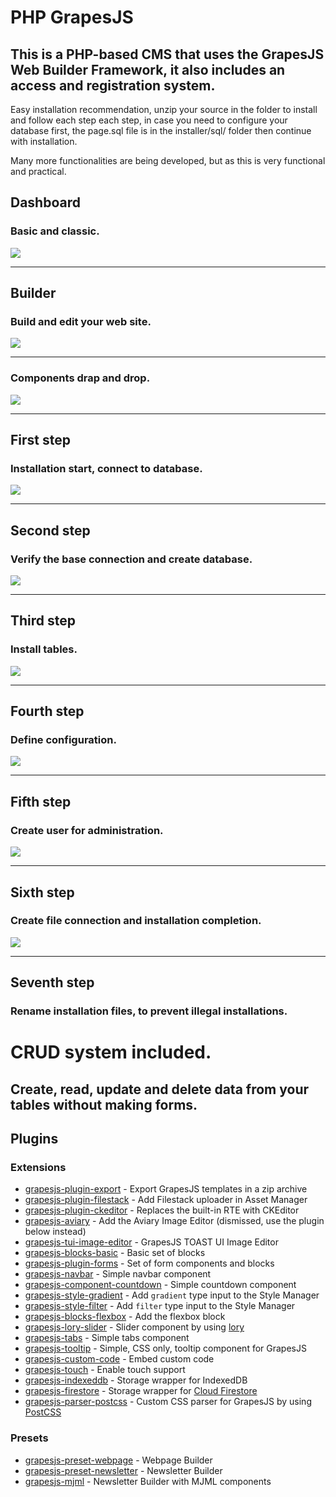 # PHP GrapesJS

## This is a PHP-based CMS that uses the GrapesJS Web Builder Framework, it also includes an access and registration system. 

Easy installation recommendation, unzip your source in the folder to install and follow each step each step, in case you need to configure your database first, the page.sql file is in the installer/sql/ folder then continue with installation. 

Many more functionalities are being developed, but as this is very functional and practical.

## Dashboard
### Basic and classic.
<img src="https://pepiuox.net/files/builder1.jpg">
<hr>

## Builder
### Build and edit your web site.
<img src="https://pepiuox.net/files/builder2.jpg">
<hr>

### Components drap and drop.
<img src="https://pepiuox.net/files/builder3.jpg">
<hr>

## First step
### Installation start, connect to database.
<img src="https://pepiuox.net/files/first-step.jpg">
<hr>

## Second step
### Verify the base connection and create database.
<img src="https://pepiuox.net/files/second-step1.jpg">
<hr>

## Third step
### Install tables.
<img src="https://pepiuox.net/files/third-step.jpg">
<hr>

## Fourth step
### Define configuration.
<img src="https://pepiuox.net/files/fourth-step1.jpg">
<hr>

## Fifth step
### Create user for administration.
<img src="https://pepiuox.net/files/fifth-step1.jpg">
<hr>

## Sixth step
### Create file connection and installation completion.
<img src="https://pepiuox.net/files/sixth-step.jpg">
<hr>

## Seventh step 
### Rename installation files, to prevent illegal installations. 

# CRUD system included.
## Create, read, update and delete data from your tables without making forms. 

## Plugins

### Extensions
* [grapesjs-plugin-export](https://github.com/artf/grapesjs-plugin-export) - Export GrapesJS templates in a zip archive
* [grapesjs-plugin-filestack](https://github.com/artf/grapesjs-plugin-filestack) - Add Filestack uploader in Asset Manager
* [grapesjs-plugin-ckeditor](https://github.com/artf/grapesjs-plugin-ckeditor) - Replaces the built-in RTE with CKEditor
* [grapesjs-aviary](https://github.com/artf/grapesjs-aviary) - Add the Aviary Image Editor (dismissed, use the plugin below instead)
* [grapesjs-tui-image-editor](https://github.com/artf/grapesjs-tui-image-editor) - GrapesJS TOAST UI Image Editor
* [grapesjs-blocks-basic](https://github.com/artf/grapesjs-blocks-basic) - Basic set of blocks
* [grapesjs-plugin-forms](https://github.com/artf/grapesjs-plugin-forms) - Set of form components and blocks
* [grapesjs-navbar](https://github.com/artf/grapesjs-navbar) - Simple navbar component
* [grapesjs-component-countdown](https://github.com/artf/grapesjs-component-countdown) - Simple countdown component
* [grapesjs-style-gradient](https://github.com/artf/grapesjs-style-gradient) - Add `gradient` type input to the Style Manager
* [grapesjs-style-filter](https://github.com/artf/grapesjs-style-filter) - Add `filter` type input to the Style Manager
* [grapesjs-blocks-flexbox](https://github.com/artf/grapesjs-blocks-flexbox) - Add the flexbox block
* [grapesjs-lory-slider](https://github.com/artf/grapesjs-lory-slider) - Slider component by using [lory](https://github.com/meandmax/lory)
* [grapesjs-tabs](https://github.com/artf/grapesjs-tabs) - Simple tabs component
* [grapesjs-tooltip](https://github.com/artf/grapesjs-tooltip) - Simple, CSS only, tooltip component for GrapesJS
* [grapesjs-custom-code](https://github.com/artf/grapesjs-custom-code) - Embed custom code
* [grapesjs-touch](https://github.com/artf/grapesjs-touch) - Enable touch support
* [grapesjs-indexeddb](https://github.com/artf/grapesjs-indexeddb) - Storage wrapper for IndexedDB
* [grapesjs-firestore](https://github.com/artf/grapesjs-firestore) - Storage wrapper for [Cloud Firestore](https://firebase.google.com/docs/firestore)
* [grapesjs-parser-postcss](https://github.com/artf/grapesjs-parser-postcss) - Custom CSS parser for GrapesJS by using [PostCSS](https://github.com/postcss/postcss)

### Presets
* [grapesjs-preset-webpage](https://github.com/artf/grapesjs-preset-webpage) - Webpage Builder
* [grapesjs-preset-newsletter](https://github.com/artf/grapesjs-preset-newsletter) - Newsletter Builder
* [grapesjs-mjml](https://github.com/artf/grapesjs-mjml) - Newsletter Builder with MJML components


